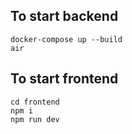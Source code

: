 ## To start backend
```
docker-compose up --build
air
```

## To start frontend
```
cd frontend
npm i
npm run dev
```